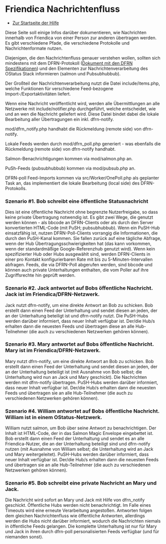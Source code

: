 Friendica Nachrichtenfluss
==============

* [Zur Startseite der Hilfe](help)

Diese Seite soll einige Infos darüber dokumentieren, wie Nachrichten innerhalb von Friendica von einer Person zur anderen übertragen werden. 
Es gibt verschiedene Pfade, die verschiedene Protokolle und Nachrichtenformate nutzen. 

Diejenigen, die den Nachrichtenfluss genauer verstehen wollen, sollten sich mindestens mit dem DFRN-Protokoll ([Dokument mit den DFRN Spezifikationen](https://github.com/friendica/friendica/blob/master/spec/dfrn2.pdf)) und den Elementen zur Nachrichtenverarbeitung des OStatus Stack informieren (salmon und Pubsubhubbub).

Der Großteil der Nachrichtenverarbeitung nutzt die Datei include/items.php, welche Funktionen für verschiedene Feed-bezogene Import-/Exportaktivitäten liefert.

Wenn eine Nachricht veröffentlicht wird, werden alle Übermittlungen an alle Netzwerke mit include/notifier.php durchgeführt, welche entscheidet, wie und an wen die Nachricht geliefert wird. 
Diese Datei bindet dabei die lokale Bearbeitung aller Übertragungen ein inkl. dfrn-notify.

mod/dfrn_notify.php handhabt die Rückmeldung (remote side) von dfrn-notify.

Lokale Feeds werden durch mod/dfrn_poll.php generiert - was ebenfalls die Rückmeldung (remote side) von dfrn-notify handhabt.

Salmon-Benachrichtigungen kommen via mod/salmon.php an.

PuSh-Feeds (pubsubhubbub) kommen via mod/pubsub.php an.

DFRN-poll Feed-Imports kommen via src/Worker/OnePoll.php als geplanter Task an, das implementiert die lokale Bearbeitung (local side) des DFRN-Protokolls.


### Szenario #1. Bob schreibt eine öffentliche Statusnachricht

Dies ist eine öffentliche Nachricht ohne begrenzte Nutzerfreigabe, so dass keine private Übertragung notwendig ist. 
Es gibt zwei Wege, die genutzt werden können - als bbcode an DFRN-Clients oder als durch den Server konvertierten HTML-Code (mit PuSH; pubsubhubbub). 
Wenn ein PuSH-Hub einsatzfähig ist, nutzen DFRN-Poll-Clients vorrangig die Informationen, die durch den PuSH-Kanal kommen. 
Sie fallen zurück auf eine tägliche Abfrage, wenn der Hub Übertragungsschwierigkeiten hat (das kann vorkommen, wenn der standardmäßige Google-Referenzhub genutzt wird). 
Wenn kein spezifizierter Hub oder Hubs ausgewählt sind, werden DFRN-Clients in einer pro Kontakt konfigurierbaren Rate mit bis zu 5-Minuten-Intervallen abfragen. 
Feeds, die via DFRN-Poll abgerufen werden, sind bbcode und können auch private Unterhaltungen enthalten, die vom Poller auf ihre Zugriffsrechte hin geprüft werden.

### Szenario #2. Jack antwortet auf Bobs öffentliche Nachricht. Jack ist im Friendica/DFRN-Netzwerk.

Jack nutzt dfrn-notify, um eine direkte Antwort an Bob zu schicken. 
Bob erstellt dann einen Feed der Unterhaltung und sendet diesen an jeden, der an der Unterhaltung beteiligt ist und dfrn-notify nutzt. 
Die PuSH-Hubs werden darüber informiert, dass neuer Inhalt verfügbar ist. Der/die Hub/s erhalten dann die neuesten Feeds und übertragen diese an alle Hub-Teilnehmer (die auch zu verschiedenen Netzwerken gehören können).

### Szenario #3. Mary antwortet auf Bobs öffentliche Nachricht. Mary ist im Friendica/DFRN-Netzwerk.

Mary nutzt dfrn-notify, um eine direkte Antwort an Bob zu schicken. 
Bob erstellt dann einen Feed der Unterhaltung und sendet diesen an jeden, der an der Unterhaltung beteiligt ist (mit Ausnahme von Bob selbst; die Unterhaltung wird nun an Jack und Mary geschickt). 
Die Nachrichten werden mit dfrn-notify übertragen. 
PuSH-Hubs werden darüber informiert, dass neuer Inhalt verfügbar ist. 
Der/die Hub/s erhalten dann die neuesten Feeds und übertragen sie an alle Hub-Teilnehmer (die auch zu verschiedenen Netzwerken gehören können).

### Szenario #4. William antwortet auf Bobs öffentliche Nachricht. William ist in einem OStatus-Netzwerk.

William nutzt salmon, um Bob über seine Antwort zu benachrichtigen. 
Der Inhalt ist HTML-Code, der in das Salmon Magic Envelope eingebettet ist. 
Bob erstellt dann einen Feed der Unterhaltung und sendet es an alle Friendica-Nutzer, die an der Unterhaltung beteiligt sind und dfrn-notify nutzen (mit Ausnahme von William selbst; die Unterhaltung wird an Jack und Mary weitergeleitet). 
PuSH-Hubs werden darüber informiert, dass neuer Inhalt verfügbar ist. Der/die Hub/s erhalten dann die neuesten Feeds und übertragen sie an alle Hub-Teilnehmer (die auch zu verschiedenen Netzwerken gehören können).

### Szenario #5. Bob schreibt eine private Nachricht an Mary und Jack.

Die Nachricht wird sofort an Mary und Jack mit Hilfe von dfrn_notify geschickt. 
Öffentliche Hubs werden nicht benachrichtigt. 
Im Falle eines Timeouts wird eine erneute Verarbeitung angestoßen. 
Antworten folgen dem gleichen Nachrichtenfluss wie öffentliche Antworten, allerdings werden die Hubs nicht darüber informiert, wodurch die Nachrichten niemals in öffentliche Feeds gelangen. 
Die komplette Unterhaltung ist nur für Mary und Jack in ihren durch dfrn-poll personalisierten Feeds verfügbar (und für niemanden sonst).
